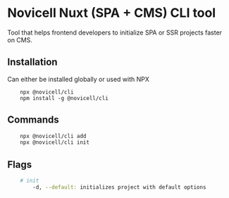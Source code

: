 # Novicell Nuxt (SPA + CMS) CLI tool
Tool that helps frontend developers to initialize SPA or SSR projects faster on CMS.

## Installation
Can either be installed globally or used with NPX
```
    npx @novicell/cli
    npm install -g @novicell/cli
```

## Commands
```bash
    npx @novicell/cli add
    npx @novicell/cli init
```

## Flags
```bash
    # init
        -d, --default: initializes project with default options
```
